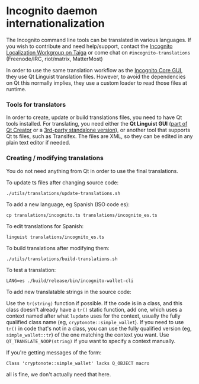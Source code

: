 Incognito daemon internationalization
==================================

The Incognito command line tools can be translated in various languages. If you wish to contribute and need help/support, contact the [Incognito Localization Workgroup on Taiga](https://taiga.getincognito.org/project/erciccione-incognito-localization/) or come chat on `#incognito-translations` (Freenode/IRC, riot/matrix, MatterMost)

In order to use the same translation workflow as the [Incognito Core GUI](https://github.com/incognito-currency/incognito-core), they use Qt Linguist translation files.  However, to avoid the dependencies on Qt this normally implies, they use a custom loader to read those files at runtime.

### Tools for translators

In order to create, update or build translations files, you need to have Qt tools installed. For translating, you need either the **Qt Linguist GUI** ([part of Qt Creator](https://www.qt.io/download) or a [3rd-party standalone version](https://github.com/lelegard/qtlinguist-installers/releases)), or another tool that supports Qt ts files, such as Transifex.  The files are XML, so they can be edited in any plain text editor if needed.

### Creating / modifying translations

You do not need anything from Qt in order to use the final translations.

To update ts files after changing source code:

    ./utils/translations/update-translations.sh

To add a new language, eg Spanish (ISO code es):

    cp translations/incognito.ts translations/incognito_es.ts

To edit translations for Spanish:

    linguist translations/incognito_es.ts

To build translations after modifying them:

    ./utils/translations/build-translations.sh

To test a translation:

    LANG=es ./build/release/bin/incognito-wallet-cli

To add new translatable strings in the source code:

Use the `tr(string)` function if possible. If the code is in a class, and this class doesn't already have a `tr()` static function, add one, which uses a context named after what `lupdate` uses for the context, usually the fully qualified class name (eg, `cryptonote::simple_wallet`).  If you need to use `tr()` in code that's not in a class, you can use the fully qualified version (eg, `simple_wallet::tr`) of the one matching the context you want. Use `QT_TRANSLATE_NOOP(string)` if you want to specify a context manually.

If you're getting messages of the form:

    Class 'cryptonote::simple_wallet' lacks Q_OBJECT macro

all is fine, we don't actually need that here.
